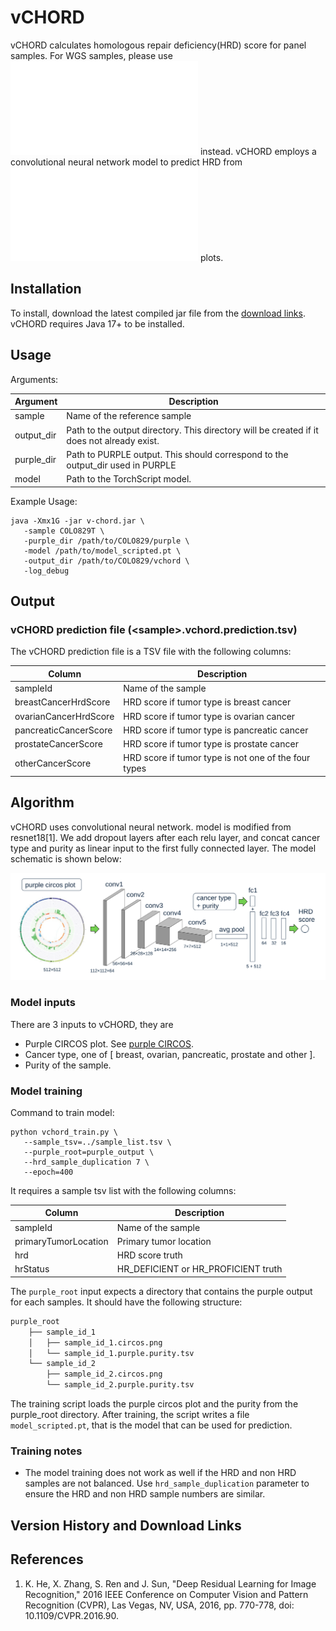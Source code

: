 # vCHORD

vCHORD calculates homologous repair deficiency(HRD) score for panel samples. For WGS samples, please use ![CHORD](../chord/src/main/R/CHORD/README.md)
instead. vCHORD employs a convolutional neural network model to predict HRD from ![PURPLE](../purple/README.md) plots.

## Installation

To install, download the latest compiled jar file from the [download links](#version-history-and-download-links).
vCHORD requires Java 17+ to be installed.

## Usage

Arguments:

| Argument   | Description                                                                                |
|------------|--------------------------------------------------------------------------------------------|
| sample     | Name of the reference sample                                                               |
| output_dir | Path to the output directory. This directory will be created if it does not already exist. |
| purple_dir | Path to PURPLE output. This should correspond to the output_dir used in PURPLE             |
| model      | Path to the TorchScript model.                                                             |

Example Usage:

```
java -Xmx1G -jar v-chord.jar \
   -sample COLO829T \
   -purple_dir /path/to/COLO829/purple \
   -model /path/to/model_scripted.pt \
   -output_dir /path/to/COLO829/vchord \
   -log_debug
```

## Output

### vCHORD prediction file (\<sample\>.vchord.prediction.tsv)
The vCHORD prediction file is a TSV file with the following columns:

| Column                | Description                                          |
|-----------------------|------------------------------------------------------|
| sampleId              | Name of the sample                                   |
| breastCancerHrdScore  | HRD score if tumor type is breast cancer             |
| ovarianCancerHrdScore | HRD score if tumor type is ovarian cancer            |
| pancreaticCancerScore | HRD score if tumor type is pancreatic cancer         |
| prostateCancerScore   | HRD score if tumor type is prostate cancer           |
| otherCancerScore      | HRD score if tumor type is not one of the four types |

## Algorithm

vCHORD uses convolutional neural network. model is modified from resnet18[1]. We add dropout layers after each relu layer, and concat cancer type and purity as linear input
to the first fully connected layer. The model schematic is shown below:

![Input vCHORD model](doc/vchord.svg)

### Model inputs
There are 3 inputs to vCHORD, they are
* Purple CIRCOS plot. See [purple CIRCOS](../purple/README.md#CIRCOS).
* Cancer type, one of [ breast, ovarian, pancreatic, prostate and other ].
* Purity of the sample.

### Model training

Command to train model:

```
python vchord_train.py \
   --sample_tsv=../sample_list.tsv \
   --purple_root=purple_output \
   --hrd_sample_duplication 7 \
   --epoch=400
```

It requires a sample tsv list with the following columns:

| Column               | Description                                          |
|----------------------|------------------------------------------------------|
| sampleId             | Name of the sample                                   |
| primaryTumorLocation | Primary tumor location                               |
| hrd                  | HRD score truth                                      |
| hrStatus             | HR_DEFICIENT or HR_PROFICIENT truth                  |

The `purple_root` input expects a directory that contains the purple output for each samples. It should have the following structure:

```markdown
purple_root
    ├── sample_id_1
    │   ├── sample_id_1.circos.png
    │   └── sample_id_1.purple.purity.tsv
    └── sample_id_2
        ├── sample_id_2.circos.png
        └── sample_id_2.purple.purity.tsv
```

The training script loads the purple circos plot and the purity from the purple_root directory.
After training, the script writes a file `model_scripted.pt`, that is the model that can be used for prediction.

### Training notes

* The model training does not work as well if the HRD and non HRD samples are not balanced. Use `hrd_sample_duplication` parameter
to ensure the HRD and non HRD sample numbers are similar.

## Version History and Download Links

## References
1. K. He, X. Zhang, S. Ren and J. Sun, "Deep Residual Learning for Image Recognition,"
  2016 IEEE Conference on Computer Vision and Pattern Recognition (CVPR), Las Vegas, NV, USA, 2016, pp. 770-778, doi: 10.1109/CVPR.2016.90.
